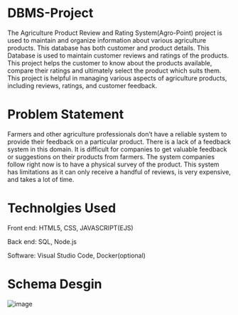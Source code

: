 # DBMS-Project
The Agriculture Product Review and Rating System(Agro-Point) project is used to maintain and organize information about various agriculture products. This database has both customer and product details. This Database is used to maintain customer reviews and ratings of the products. This project helps the customer to know about the products available, compare their ratings and ultimately select the product which suits them. This project is helpful in managing various aspects of agriculture products, including reviews, ratings, and customer feedback.

# Problem Statement
Farmers and other agriculture professionals don’t have a reliable system to provide their feedback on a particular product. There is a lack of a feedback system in this domain. It is difficult for companies to get valuable feedback or suggestions on their products from farmers. The system companies follow right now is to have a physical survey of the product. This system has limitations as it can only receive a handful of reviews, is very expensive, and takes a lot of time.

# Technolgies Used

Front end: HTML5, CSS, JAVASCRIPT(EJS)

Back end: SQL, Node.js

Software: Visual Studio Code, Docker(optional)

# Schema Desgin
![image](https://user-images.githubusercontent.com/83154315/216093538-4b09a16b-d2c9-4169-8752-ccc07afbfee0.png)

